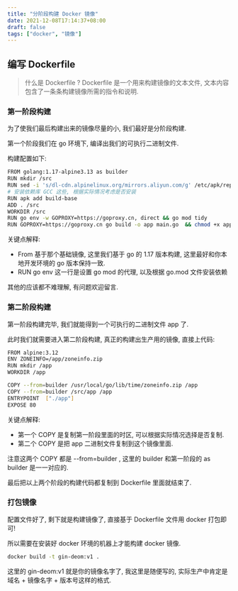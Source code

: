 ```yaml
---
title: "分阶段构建 Docker 镜像"
date: 2021-12-08T17:14:37+08:00
draft: false
tags: ["docker", "镜像"]
---
```




## 编写 Dockerfile

> 什么是 Dockerfile ? 
> Dockerfile 是一个用来构建镜像的文本文件, 文本内容包含了一条条构建镜像所需的指令和说明. 

### 第一阶段构建

为了使我们最后构建出来的镜像尽量的小, 我们最好是分阶段构建. 

第一个阶段我们在 go 环境下, 编译出我们的可执行二进制文件. 

构建配置如下: 

```bash
FROM golang:1.17-alpine3.13 as builder
RUN mkdir /src
RUN sed -i 's/dl-cdn.alpinelinux.org/mirrors.aliyun.com/g' /etc/apk/repositories
# 安装依赖库 GCC 这些, 根据实际情况考虑是否安装
RUN apk add build-base
ADD . /src
WORKDIR /src
RUN go env -w GOPROXY=https://goproxy.cn, direct && go mod tidy
RUN GOPROXY=https://goproxy.cn go build -o app main.go  && chmod +x app
```

关键点解释: 

- From 基于那个基础镜像, 这里我们基于 go 的 1.17 版本构建, 这里最好和你本地开发环境的 go 版本保持一致. 
- RUN go env 这一行是设置 go mod 的代理, 以及根据 go.mod 文件安装依赖

其他的应该都不难理解, 有问题欢迎留言. 

### 第二阶段构建

第一阶段构建完毕, 我们就能得到一个可执行的二进制文件 app 了. 

此时我们就需要进入第二阶段构建, 真正的构建出生产用的镜像, 直接上代码: 

```bash
FROM alpine:3.12
ENV ZONEINFO=/app/zoneinfo.zip
RUN mkdir /app
WORKDIR /app

COPY --from=builder /usr/local/go/lib/time/zoneinfo.zip /app
COPY --from=builder /src/app /app
ENTRYPOINT  ["./app"]
EXPOSE 80
```

关键点解释: 

- 第一个 COPY 是复制第一阶段里面的时区, 可以根据实际情况选择是否复制. 
- 第二个 COPY 是把 app 二进制文件复制到这个镜像里面. 

注意这两个 COPY 都是 --from=builder , 这里的 builder 和第一阶段的 as builder 是一一对应的. 

最后把以上两个阶段的构建代码都复制到 Dockerfile 里面就结束了. 

### 打包镜像

配置文件好了, 剩下就是构建镜像了, 直接基于 Dockerfile 文件用 docker 打包即可! 

所以需要在安装好 docker 环境的机器上才能构建 docker 镜像. 

```bash
docker build -t gin-deom:v1 .
```

这里的 gin-deom:v1 就是你的镜像名字了, 我这里是随便写的, 实际生产中肯定是域名 + 镜像名字 + 版本号这样的格式. 
